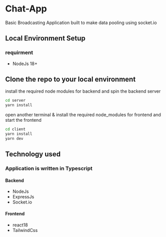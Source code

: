 
# Chat-App

Basic Broadcasting Application built to make data pooling using socket.io

## Local Environment Setup

### requirment
* NodeJs 18+

## Clone the repo to your local environment

install the required node modules for backend and spin the backend server

```bash
cd server
yarn install

```

open another terminal & install the required node_modules for frontend and start the frontend

```bash
cd client
yarn install
yarn dev
```

## Technology used

### Application is written in Typescript

#### Backend 
* NodeJs
* ExpressJs
* Socket.io
#### Frontend
* react18
* TailwindCss


